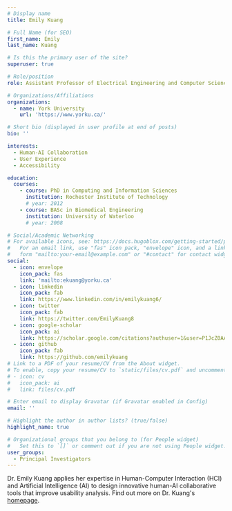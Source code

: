 ```yaml
---
# Display name
title: Emily Kuang

# Full Name (for SEO)
first_name: Emily
last_name: Kuang

# Is this the primary user of the site?
superuser: true

# Role/position
role: Assistant Professor of Electrical Engineering and Computer Science

# Organizations/Affiliations
organizations:
  - name: York University
    url: 'https://www.yorku.ca/'

# Short bio (displayed in user profile at end of posts)
bio: ''

interests:
  - Human-AI Collaboration
  - User Experience
  - Accessibility

education:
  courses:
    - course: PhD in Computing and Information Sciences
      institution: Rochester Institute of Technology
      # year: 2012
    - course: BASc in Biomedical Engineering
      institution: University of Waterloo 
      # year: 2008

# Social/Academic Networking
# For available icons, see: https://docs.hugoblox.com/getting-started/page-builder/#icons
#   For an email link, use "fas" icon pack, "envelope" icon, and a link in the
#   form "mailto:your-email@example.com" or "#contact" for contact widget.
social:
  - icon: envelope
    icon_pack: fas
    link: 'mailto:ekuang@yorku.ca'
  - icon: linkedin
    icon_pack: fab
    link: https://www.linkedin.com/in/emilykuang6/
  - icon: twitter
    icon_pack: fab
    link: https://twitter.com/EmilyKuang8
  - icon: google-scholar
    icon_pack: ai
    link: https://scholar.google.com/citations?authuser=1&user=P1JcZ0AAAAAJ
  - icon: github
    icon_pack: fab
    link: https://github.com/emilykuang
# Link to a PDF of your resume/CV from the About widget.
# To enable, copy your resume/CV to `static/files/cv.pdf` and uncomment the lines below.
# - icon: cv
#   icon_pack: ai
#   link: files/cv.pdf

# Enter email to display Gravatar (if Gravatar enabled in Config)
email: ''

# Highlight the author in author lists? (true/false)
highlight_name: true

# Organizational groups that you belong to (for People widget)
#   Set this to `[]` or comment out if you are not using People widget.
user_groups:
  - Principal Investigators
---
```


Dr. Emily Kuang applies her expertise in Human-Computer Interaction (HCI) and Artificial Intelligence (AI) to design innovative human-AI collaborative tools that improve usability analysis. Find out more on Dr. Kuang's <a href="https://emilykuang.github.io">homepage</a>.
